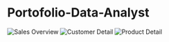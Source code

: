 # Portofolio-Data-Analyst
![Sales Overview](https://github.com/user-attachments/assets/6d37f147-f923-4b34-97b7-5477068122c0)
![Customer Detail](https://github.com/user-attachments/assets/63547d80-0be9-4817-abd2-3f4d0387a871)
![Product Detail](https://github.com/user-attachments/assets/264413f8-4fd6-4b6d-8144-239047c8c933)
